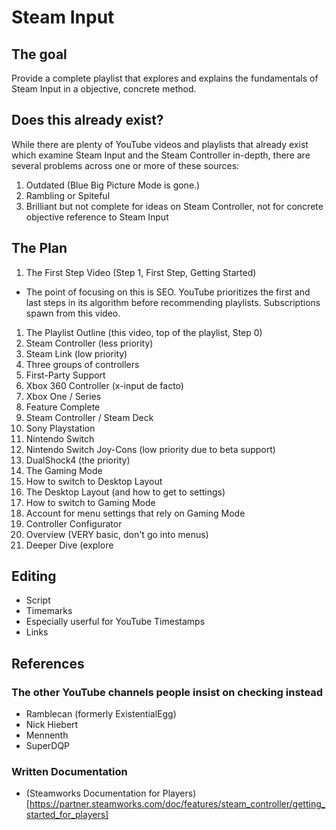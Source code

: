 # Steam Input

## The goal
Provide a complete playlist that explores and explains the fundamentals of Steam Input in a objective, concrete method.

## Does this already exist?

While there are plenty of YouTube videos and playlists that already exist which examine Steam Input and the Steam Controller in-depth, there are several problems across one or more of these sources:

1. Outdated 
	(Blue Big Picture Mode is gone.)
1. Rambling or Spiteful
1. Brilliant but not complete
	for ideas on Steam Controller, not for concrete objective reference to Steam Input

## The Plan

1. The First Step Video (Step 1, First Step, Getting Started)
  - The point of focusing on this is SEO. YouTube prioritizes the first and last steps in its algorithm before recommending playlists. Subscriptions spawn from this video.
1. The Playlist Outline (this video, top of the playlist, Step 0)
1. Steam Controller (less priority)
1. Steam Link (low priority)
1. Three groups of controllers
 1. First-Party Support
  1. Xbox 360 Controller (x-input de facto)
  1. Xbox One /  Series
 1. Feature Complete
  1. Steam Controller / Steam Deck
  1. Sony Playstation
  1. Nintendo Switch 
   1. Nintendo Switch Joy-Cons (low priority due to beta support)
1. DualShock4 (the priority)
1. The Gaming Mode
 1. How to switch to Desktop Layout
1. The Desktop Layout (and how to get to settings)
 1. How to switch to Gaming Mode
 1. Account for menu settings that rely on Gaming Mode
1. Controller Configurator
 1. Overview (VERY basic, don't go into menus)
 1. Deeper Dive (explore 

## Editing

- Script
- Timemarks
 - Especially userful for YouTube Timestamps
- Links

## References

### The other YouTube channels people insist on checking instead

- Ramblecan (formerly ExistentialEgg)
- Nick Hiebert
- Mennenth
- SuperDQP

### Written Documentation

- (Steamworks Documentation for Players)[https://partner.steamworks.com/doc/features/steam_controller/getting_started_for_players]
